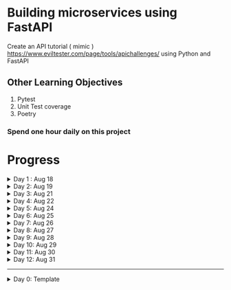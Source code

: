 # Building microservices using FastAPI 

Create an API tutorial ( mimic ) https://www.eviltester.com/page/tools/apichallenges/ 
using Python and FastAPI 

## Other Learning Objectives

1. Pytest
2. Unit Test coverage
3. Poetry


### Spend one hour daily on this project

# Progress
<details>
    <summary>Day 1 : Aug 18  </summary>

`Time Spent : 50 minutes`

- Basic project structure
- Explored and implemented `Makefile`
- Basic understanding of `Poetry`
- Setup `sample_endpoint.py` and test file for it to configure pytest and test coverage

### References 
- https://www.youtube.com/watch?v=YB-_FsssK8E
- https://python-poetry.org/docs/basic-usage/
- https://www.gnu.org/software/make/manual/make.html

</details>




<details> 
    <summary> Day 2: Aug 19</summary>

`Time Spent : 50 minutes`


- :thumbsup: Set up route and todo route that returns  hardcoded value
- :thumbsdown: Unable to have the todo route as a separate module from main


</details>


<details> 
    <summary> Day 3: Aug 21</summary>

`Time Spent : 50 minutes`

- Pydantic
    For GET request
- Async function 
- Pagination and per page

</details>

<details> 
    <summary> Day 4: Aug 22</summary>

`Time Spent : 50 minutes`

- Validation for page and per_page
- Unitest - statuscode done
- :thumbsdown: Unitest - content unable to do 
</details>

<details> 
    <summary> Day 5: Aug 24</summary>

- :thumbsup: Unitest Content done
- :thumbsup: Able to have the todo route as a separate module from main

Reference : https://www.youtube.com/watch?v=sBVb4IB3O_U

`Time Spent : 45 minutes`

</details>


<details> 
    <summary> Day 6: Aug 25</summary>

`Time Spent : 45 minutes`

:thumbsdown: tried to restructure data, reading from a json file and parsing.
Learned the problems of circular import, could not find the right solution but learnt why it is not working
Also, learn to rebase to last working version

This will undo any changes you've made to tracked files and restore deleted files:
```commandline
git reset HEAD --hard
```
This will delete any new files that were added since the last commit:
```commandline
git clean -fd
```
Files that are not tracked due to .gitignore are preserved; they will not be removed
Warning: using -x instead of -fd would delete ignored files. You probably don't want to do this.

Reference : [stack-overflow](https://stackoverflow.com/questions/4630312/reset-all-changes-after-last-commit-in-git)

</details>

<details> 
    <summary> Day 7: Aug 26</summary>

`Time Spent : 90 minutes`

- created helper file to read and save data to json file
- UUID generated 
- stuck with absolute path issue.
- Unit test is not working - need to use mock


_Added a step in Make file to test and push to git_

</details>

<details> 
    <summary> Day 8: Aug 27</summary>

`Time Spent : 45 minutes`

- Route to read an item using id
- Route to remove an item using id 

</details>

<details> 
    <summary> Day 9: Aug 28</summary>

- Route for update using PUT
- Learnt about limitation in FastAPI pydantic base model 
- This is the most complex so for. 

`Time Spent : 75 minutes`

</details>

<details> 
    <summary> Day 10: Aug 29</summary>

- No progress 
- Poetry env got screwed up while adding unit test (not sure about the root cause)
- Fixed the issue
- Then git screwed because of POSTMAN json directly updating remote and me add some __init__.py file

[solution](https://stackoverflow.com/questions/37145151/how-to-handle-git-gc-fatal-bad-object-refs-remotes-origin-head-error)

Have to focus on unit tests tomorrow.

`Time Spent : 90 minutes`

</details>

<details> 
    <summary> Day 11: Aug 30 </summary>

`Time Spent : 120 minutes`

- Productive time creating unit tests and coverage report 
- Config file added using `Singleton` design pattern

![unit_test_coverage.png](images%2Funit_test_coverage.png)

</details>

<details> 
    <summary> Day 12: Aug 31</summary>

`Time Spent : 120 minutes`

- unit tests for get_todo_details made to refactor the function.
- unit tests for get_todo_details is complete
- Did @mock at module level.
- Unit test for save_list

</details>

-------------------------------

<details> 
    <summary> Day 0: Template</summary>

`Time Spent : XX minutes`

</details>